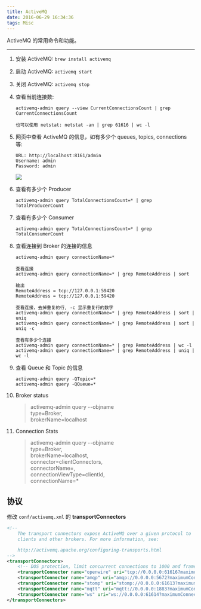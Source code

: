 ```yaml
---
title: ActiveMQ
date: 2016-06-29 16:34:36
tags: Misc
---
```


ActiveMQ 的常用命令和功能。

---

<!--more-->

1. 安装 ActiveMQ: `brew install activemq`
2. 启动 ActiveMQ: `activemq start`
3. 关闭 ActiveMQ: `activemq stop`
4. 查看当前连接数: 

    ```
    activemq-admin query --view CurrentConnectionsCount | grep CurrentConnectionsCount

    也可以使用 netstat: netstat -an | grep 61616 | wc -l
    ```
5. 网页中查看 ActiveMQ 的信息，如有多少个 queues, topics, connections 等:

    ```
    URL: http://localhost:8161/admin
    Username: admin
    Password: admin
    ```

    ![](/img/misc/ActiveMQ-Admin.png)
6. 查看有多少个 Producer

    ```
    activemq-admin query TotalConnectionsCount=* | grep TotalProducerCount
    ```
7. 查看有多少个 Consumer

    ```
    activemq-admin query TotalConnectionsCount=* | grep TotalConsumerCount
    ```
8. 查看连接到 Broker 的连接的信息

    ```
    activemq-admin query connectionName=*

    查看连接
    activemq-admin query connectionName=* | grep RemoteAddress | sort

    输出
    RemoteAddress = tcp://127.0.0.1:59420
    RemoteAddress = tcp://127.0.0.1:59420

    查看连接，去掉重复的行, -c 显示重复行的数字
    activemq-admin query connectionName=* | grep RemoteAddress | sort | uniq
    activemq-admin query connectionName=* | grep RemoteAddress | sort | uniq -c

    查看有多少个连接
    activemq-admin query connectionName=* | grep RemoteAddress | wc -l
    activemq-admin query connectionName=* | grep RemoteAddress | uniq | wc -l
    ```
9. 查看 Queue 和 Topic 的信息

    ```
    activemq-admin query -QTopic=*
    activemq-admin query -QQueue=*
    ```
10. Broker status

    > activemq-admin query \--objname  
    > type=Broker,  
    > brokerName=localhost  
11. Connection Stats

     > activemq-admin query \--objname  
     > type=Broker,   
     > brokerName=localhost,  
     > connector=clientConnectors,  
     > connectorName=<transport connector name>,  
     > connectionViewType=clientId,  
     > connectionName=* 

## 协议

修改 `conf/activemq.xml` 的 **transportConnectors**

```xml
<!--
    The transport connectors expose ActiveMQ over a given protocol to
    clients and other brokers. For more information, see:

    http://activemq.apache.org/configuring-transports.html
-->
<transportConnectors>
    <!-- DOS protection, limit concurrent connections to 1000 and frame size to 100MB -->
    <transportConnector name="openwire" uri="tcp://0.0.0.0:61616?maximumConnections=1000&amp;wireFormat.maxFrameSize=104857600"/>
    <transportConnector name="amqp" uri="amqp://0.0.0.0:5672?maximumConnections=1000&amp;wireFormat.maxFrameSize=104857600"/>
    <transportConnector name="stomp" uri="stomp://0.0.0.0:61613?maximumConnections=1000&amp;wireFormat.maxFrameSize=104857600"/>
    <transportConnector name="mqtt" uri="mqtt://0.0.0.0:1883?maximumConnections=1000&amp;wireFormat.maxFrameSize=104857600"/>
    <transportConnector name="ws" uri="ws://0.0.0.0:61614?maximumConnections=1000&amp;wireFormat.maxFrameSize=104857600"/>
</transportConnectors>
```


